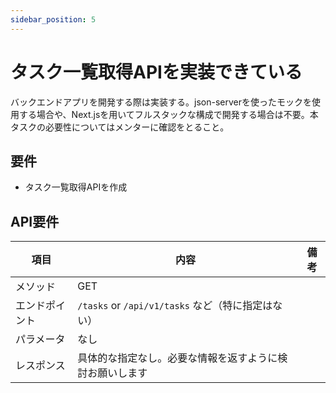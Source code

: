 ```yaml
---
sidebar_position: 5
---
```


# タスク一覧取得APIを実装できている

バックエンドアプリを開発する際は実装する。json-serverを使ったモックを使用する場合や、Next.jsを用いてフルスタックな構成で開発する場合は不要。本タスクの必要性についてはメンターに確認をとること。

## 要件

- タスク一覧取得APIを作成

## API要件

|項目| 内容                                      |備考|
| ---- |-----------------------------------------| ---- |
| メソッド | GET                                     ||
|エンドポイント| `/tasks` or `/api/v1/tasks` など（特に指定はない） ||
|パラメータ| なし                                      ||
|レスポンス| 具体的な指定なし。必要な情報を返すように検討お願いします            ||

